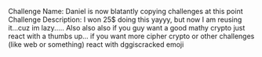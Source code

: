 Challenge Name: Daniel is now blatantly copying challenges at this point
Challenge Description: I won 25$ doing this yayyy, but now I am reusing it...cuz im lazy.....
Also also also if you guy want a good mathy crypto just react with a thumbs up...
if you want more cipher crypto or other challenges (like web or something) react with dggiscracked emoji
